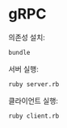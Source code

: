 # gRPC

의존성 설치:

```bash
bundle
```

서버 실행:

```bash
ruby server.rb
```

클라이언트 실행:

```bash
ruby client.rb
```
